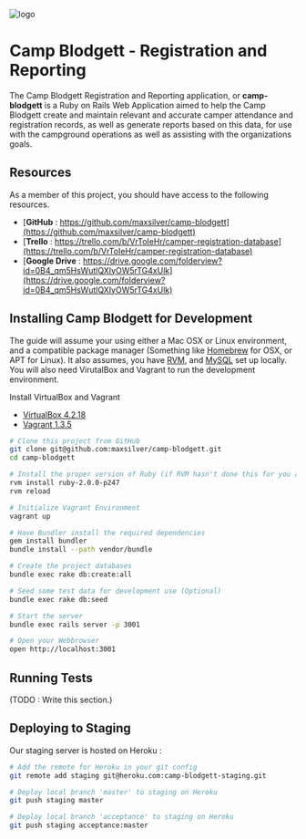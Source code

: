 
![logo](https://github.com/maxsilver/camp-blodgett/wiki/images/logo-web.png)

Camp Blodgett - Registration and Reporting
===================================

The Camp Blodgett Registration and Reporting application, or **camp-blodgett** is a Ruby on Rails Web Application aimed to help the Camp Blodgett create and maintain relevant and accurate camper attendance and registration records, as well as generate reports based on this data, for use with the campground operations as well as assisting with the organizations goals.

Resources
------------------------------------
As a member of this project, you should have access to the following resources.

+ [**GitHub** : https://github.com/maxsilver/camp-blodgett](https://github.com/maxsilver/camp-blodgett)
+ [**Trello** : https://trello.com/b/VrToIeHr/camper-registration-database](https://trello.com/b/VrToIeHr/camper-registration-database)
+ [**Google Drive** : https://drive.google.com/folderview?id=0B4_qm5HsWutlQXIyOW5rTG4xUlk](https://drive.google.com/folderview?id=0B4_qm5HsWutlQXIyOW5rTG4xUlk)




Installing Camp Blodgett for Development
-----------------------------------
The guide will assume your using either a Mac OSX or Linux environment, and a compatible package manager (Something like [Homebrew](http://mxcl.github.com/homebrew/) for OSX, or APT for Linux). It also assumes, you have [RVM](https://rvm.io/rvm/install/), and [MySQL](http://dev.mysql.com/doc/refman/5.5/en//installing.html) set up locally. You will also need VirutalBox and Vagrant to run the development environment.

Install VirtualBox and Vagrant

+ [VirtualBox 4.2.18](https://www.virtualbox.org/wiki/Download_Old_Builds_4_2)
+ [Vagrant 1.3.5](http://downloads.vagrantup.com/tags/v1.3.5)

```bash
# Clone this project from GitHub
git clone git@github.com:maxsilver/camp-blodgett.git
cd camp-blodgett

# Install the proper version of Ruby (if RVM hasn't done this for you already)
rvm install ruby-2.0.0-p247
rvm reload

# Initialize Vagrant Environment
vagrant up

# Have Bundler install the required dependencies
gem install bundler
bundle install --path vendor/bundle

# Create the project databases
bundle exec rake db:create:all

# Seed some test data for development use (Optional)
bundle exec rake db:seed

# Start the server
bundle exec rails server -p 3001

# Open your Webbrowser
open http://localhost:3001
```




Running Tests
-----------------------------------
(TODO : Write this section.)



Deploying to Staging
-----------------------------------
Our staging server is hosted on Heroku :

```bash
# Add the remote for Heroku in your git config
git remote add staging git@heroku.com:camp-blodgett-staging.git

# Deploy local branch 'master' to staging on Heroku
git push staging master

# Deploy local branch 'acceptance' to staging on Heroku
git push staging acceptance:master
```
